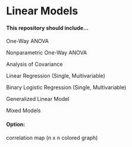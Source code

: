 # Linear Models

#### This repository should include...

One-Way ANOVA

Nonparametric One-Way ANOVA

Analysis of Covariance

Linear Regression (Single, Multivariable)

Binary Logistic Regression (Single, Multivariable)

Generalized Linear Model

Mixed Models

#### Option:

correlation map (n x n colored graph)
